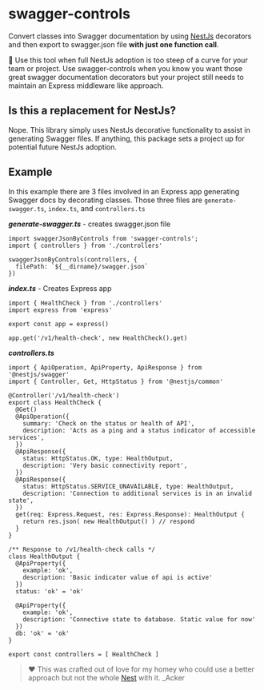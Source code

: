 # swagger-controls

Convert classes into Swagger documentation by using [NestJs](https://www.npmjs.com/package/@nestjs/core) decorators and then export to swagger.json file **with just one function call**.

🔧 Use this tool when full NestJs adoption is too steep of a curve for your team or project. Use swagger-controls when you know you want those great swagger documentation decorators but your project still needs to maintain an Express middleware like approach.


## Is this a replacement for NestJs?

Nope. This library simply uses NestJs decorative functionality to assist in generating Swagger files. If anything, this package sets a project up for potential future NestJs adoption.

## Example

In this example there are 3 files involved in an Express app generating Swagger docs by decorating classes. Those three files are `generate-swagger.ts`, `index.ts`, and  `controllers.ts`

***generate-swagger.ts*** - creates swagger.json file
```
import swaggerJsonByControls from 'swagger-controls';
import { controllers } from './controllers'

swaggerJsonByControls(controllers, {
  filePath: `${__dirname}/swagger.json`
})
```

***index.ts*** - Creates Express app
```
import { HealthCheck } from './controllers'
import express from 'express'

export const app = express()

app.get('/v1/health-check', new HealthCheck().get)
```

***controllers.ts***
```
import { ApiOperation, ApiProperty, ApiResponse } from '@nestjs/swagger'
import { Controller, Get, HttpStatus } from '@nestjs/common'

@Controller('/v1/health-check')
export class HealthCheck {
  @Get()
  @ApiOperation({
    summary: 'Check on the status or health of API',
    description: 'Acts as a ping and a status indicator of accessible services',
  })
  @ApiResponse({
    status: HttpStatus.OK, type: HealthOutput,
    description: 'Very basic connectivity report',
  })
  @ApiResponse({
    status: HttpStatus.SERVICE_UNAVAILABLE, type: HealthOutput,
    description: 'Connection to additional services is in an invalid state',
  })
  get(req: Express.Request, res: Express.Response): HealthOutput {
    return res.json( new HealthOutput() ) // respond
  }
}

/** Response to /v1/health-check calls */
class HealthOutput {
  @ApiProperty({
    example: 'ok',
    description: 'Basic indicator value of api is active'
  })
  status: 'ok' = 'ok'

  @ApiProperty({
    example: 'ok',
    description: 'Connective state to database. Static value for now'
  })
  db: 'ok' = 'ok'
}

export const controllers = [ HealthCheck ]
```

> ❤️ This was crafted out of love for my homey who could use a better approach but not the whole [Nest](https://www.npmjs.com/package/@nestjs/core) with it. _Acker